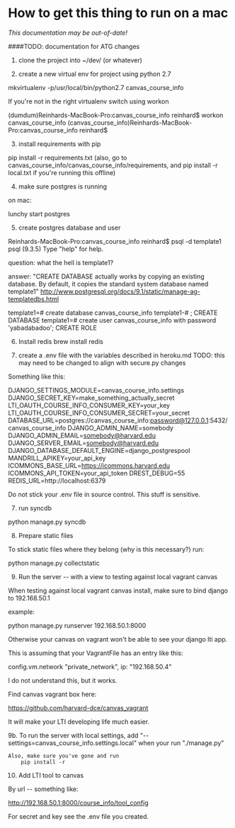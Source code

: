 
# How to get this thing to run on a mac

_This documentation may be out-of-date!_

####TODO: documentation for ATG changes

1. clone the project into ~/dev/ (or whatever)

2. create a new virtual env for project using python 2.7

mkvirtualenv -p/usr/local/bin/python2.7 canvas_course_info

If you're not in the right virtualenv switch using workon

(dumdum)Reinhards-MacBook-Pro:canvas_course_info reinhard$ workon canvas_course_info
(canvas_course_info)Reinhards-MacBook-Pro:canvas_course_info reinhard$ 

3. install requirements with pip

pip install -r requirements.txt
(also, go to canvas_course_info/canvas_course_info/requirements, and 
    pip install -r local.txt
    if you're running this offline)

4. make sure postgres is running

on mac:

lunchy start postgres

5. create postgres database and user

Reinhards-MacBook-Pro:canvas_course_info reinhard$ psql -d template1
psql (9.3.5)
Type "help" for help.

question: what the hell is template1?

answer: "CREATE DATABASE actually works by copying an existing database.
By default, it copies the standard system database named template1"
http://www.postgresql.org/docs/9.1/static/manage-ag-templatedbs.html

template1=# create database canvas_course_info
template1-# ;
CREATE DATABASE
template1=# create user canvas_course_info with password 'yabadabadoo';
CREATE ROLE


6. Install redis
brew install redis

6. create a .env file with the variables described in heroku.md
TODO: this may need to be changed to align with secure.py changes

Something like this:

DJANGO_SETTINGS_MODULE=canvas_course_info.settings
DJANGO_SECRET_KEY=make_something_actually_secret
LTI_OAUTH_COURSE_INFO_CONSUMER_KEY=your_key
LTI_OAUTH_COURSE_INFO_CONSUMER_SECRET=your_secret
DATABASE_URL=postgres://canvas_course_info:password@127.0.0.1:5432/canvas_course_info
DJANGO_ADMIN_NAME=somebody
DJANGO_ADMIN_EMAIL=somebody@harvard.edu
DJANGO_SERVER_EMAIL=somebody@harvard.edu
DJANGO_DATABASE_DEFAULT_ENGINE=django_postgrespool
MANDRILL_APIKEY=your_api_key
ICOMMONS_BASE_URL=https://icommons.harvard.edu
ICOMMONS_API_TOKEN=your_api_token
DREST_DEBUG=55
REDIS_URL=http://localhost:6379

Do not stick your .env file in source control. This stuff is sensitive.

7. run syncdb 

python manage.py syncdb


8. Prepare static files

To stick static files where they belong (why is this necessary?) run:

python manage.py collectstatic

9. Run the server -- with a view to testing against local vagrant canvas

When testing against local vagrant canvas install, make sure to bind django to 192.168.50.1

example:

python manage.py runserver 192.168.50.1:8000

Otherwise your canvas on vagrant won't be able to see your django lti app.

This is assuming that your VagrantFile has an entry like this:
                                                                                                                                         
config.vm.network "private_network", ip: "192.168.50.4"
  
I do not understand this, but it works.

Find canvas vagrant box here:

https://github.com/harvard-dce/canvas_vagrant

It will make your LTI developing life much easier.

9b. To run the server with local settings, add "--settings=canvas_course_info.settings.local"
    when your run "./manage.py" 
    
    Also, make sure you've gone and run
        pip install -r
  
10. Add LTI tool to canvas
 
 By url -- something like:
 
 http://192.168.50.1:8000/course_info/tool_config
 
 For secret and key see the .env file you created.